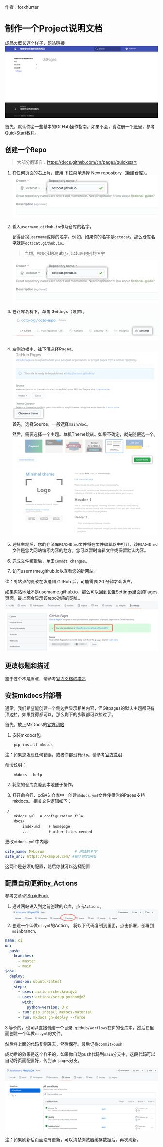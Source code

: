 作者：forxhunter

# 制作一个Project说明文档
成品大概长这个样子，[网站链接](https://forxhunter.github.io/PhysicsDIY/WebBuilt/GitPages/)
![result](./GitPages.asset/result.png)

首先，默认你会一些基本的GitHub操作指南。如果不会，请注册一个[账号](github.com)，参考[QuickStart教程](https://docs.github.com/cn/get-started/quickstart)。

## 创建一个Repo
> 大部分翻译自：https://docs.github.com/cn/pages/quickstart
1. 在任何页面的右上角，使用  下拉菜单选择 New repository（新建仓库）。
    ![newrepo](./GitPages.asset/create-repository-name-pages.png)

2. 输入`username.github.io`作为仓库的名字。

    记得替换`username`成你的名字。例如，如果你的名字是`octocat`，那么仓库名字就是`octocat.github.io`。
    > 当然，根据我的测试也可以起任何别的名字

    ![name](./GitPages.asset/create-repository-name-pages.png)
3. 在仓库名称下，单击 Settings（设置）。
    ![sett](./GitPages.asset/repo-actions-settings.png)
4. 左侧边栏中，往下滑选择Pages。
    ![pages](./GitPages.asset/pages.png)
    首先，选择Source。一般选择`main/doc`。

    然后，需要选择一个主题。单机Theme跳转。如果不确定，就先随便选一个。
    ![theme](./GitPages.asset/select-theme.png)
5. 选择主题后，您的存储库`README.md`文件将在文件编辑器中打开。该`README.md`文件是您为网站编写内容的地方。您可以暂时编辑文件或保留默认内容。
6. 完成文件编辑后，单击`Commit changes`。
7. 访问username.github.io以查看您的新网站。
    
注：对站点的更改在发送到 GitHub 后，可能需要 20 分钟才会发布。

如果网站地址不是username.github.io，那么可以回到设置Settings里面的Pages页面，最上面会显示该repo对应的网址。
![address](./GitPages.asset/address_show.png)

## 更改标题和描述
鉴于这个不是重点，请参考[官方文档的描述](https://docs.github.com/cn/pages/quickstart#changing-the-title-and-description)

## 安装mkdocs并部署
通常，我们希望能创建一个侧边栏显示相关内容，但Gitpages的默认主题都只有顶边栏。如果觉得都可以，那么剩下的步骤都可以掠过了。

首先，放上MkDocs的[官方网站](https://www.mkdocs.org/getting-started/)

1. 安装mkdocs包
``` powershell
    pip install mkdocs
```
注：如果您发现任何错误，或者你都没有`pip`。请参考[官方说明](mkdocs.org/user-guide/installation/)

命令说明：
```powershell
    mkdocs --help
```
2. 将您的仓库克隆到本地便于操作。

3. 打开命令行，cd进入仓库中，创建`mkdocs.yml`文件使得你的Pages支持mkdocs。
相关文件逻辑如下：
``` markdown
./
    mkdocs.yml  # configuration file
    docs/
        index.md    # homepage
        ...         # other files needed
```
更改`mkdocs.yml`中内容:
```yml
site_name: MkLorum              # 网站的名字
site_url: https://example.com/ #输入你的网址
```
这两个是必须的配置，随后你就可以选择配置

## 配置自动更新by_Actions
参考文章:[@SquidFuck](https://squidfunk.github.io/mkdocs-material/publishing-your-site/)
1. 通过网站进入到之前创建的仓库，点击`Actions`。
![actions](./GitPages.asset/actions.png)
2. 创建一个叫做`ci.yml`的Action。
将以下代码复制到里面，点击部署，部署到`main`branch.
```yml
name: ci 
on:
  push:
    branches: 
      - master
      - main
jobs:
  deploy:
    runs-on: ubuntu-latest
    steps:
      - uses: actions/checkout@v2
      - uses: actions/setup-python@v2
        with:
          python-version: 3.x
      - run: pip install mkdocs-material 
      - run: mkdocs gh-deploy --force

```

3.等价的，也可以直接创建一个目录`.github/worflows`在你的仓库中，然后在里面创建一个叫做`ci.yml`的文件。

然后将上面的代码复制进去，然后保存。最后记得`commit+push`

成功后的效果是这个样子的，如果你自动push代码到`main`分支中，这段代码可以自动将页面配置好，传到`gh-pages`分支。

![actions_fi](./GitPages.asset/action_finished.png)

注：如果刷新后页面没有更新，可以清楚浏览器缓存数据后，再次刷新。